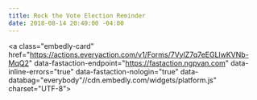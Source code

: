 ```yaml
---
title: Rock the Vote Election Reminder
date: 2018-08-14 20:40:00 -04:00
---
```


<a class="embedly-card" href="https://actions.everyaction.com/v1/Forms/7VylZ7q7eEGLlwKVNb-MqQ2" data-fastaction-endpoint="https://fastaction.ngpvan.com" data-inline-errors="true" data-fastaction-nologin="true" data-databag="everybody"//cdn.embedly.com/widgets/platform.js" charset="UTF-8"></script>